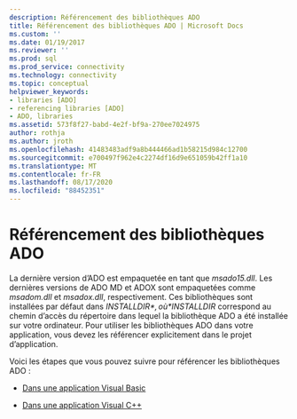 ```yaml
---
description: Référencement des bibliothèques ADO
title: Référencement des bibliothèques ADO | Microsoft Docs
ms.custom: ''
ms.date: 01/19/2017
ms.reviewer: ''
ms.prod: sql
ms.prod_service: connectivity
ms.technology: connectivity
ms.topic: conceptual
helpviewer_keywords:
- libraries [ADO]
- referencing libraries [ADO]
- ADO, libraries
ms.assetid: 573f8f27-babd-4e2f-bf9a-270ee7024975
author: rothja
ms.author: jroth
ms.openlocfilehash: 41483483adf9a8b444466ad1b58215d984c12700
ms.sourcegitcommit: e700497f962e4c2274df16d9e651059b42ff1a10
ms.translationtype: MT
ms.contentlocale: fr-FR
ms.lasthandoff: 08/17/2020
ms.locfileid: "88452351"
---
```

# <a name="referencing-the-ado-libraries"></a>Référencement des bibliothèques ADO
La dernière version d’ADO est empaquetée en tant que *msado15.dll*. Les dernières versions de ADO MD et ADOX sont empaquetées comme *msadom.dll* et *msadox.dll*, respectivement. Ces bibliothèques sont installées par défaut dans *$INSTALLDIR*, où *$INSTALLDIR* correspond au chemin d’accès du répertoire dans lequel la bibliothèque ADO a été installée sur votre ordinateur. Pour utiliser les bibliothèques ADO dans votre application, vous devez les référencer explicitement dans le projet d’application.  
  
 Voici les étapes que vous pouvez suivre pour référencer les bibliothèques ADO :  
  
-   [Dans une application Visual Basic](../../ado/guide/referencing-the-ado-libraries-in-a-visual-basic-6-application.md)  
  
-   [Dans une application Visual C++](../../ado/guide/referencing-the-ado-libraries-in-a-visual-c-application.md)
